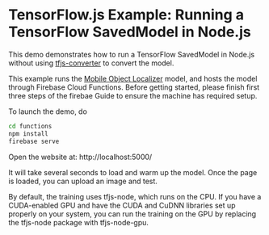 # TensorFlow.js Example: Running a TensorFlow SavedModel in Node.js

This demo demonstrates how to run a TensorFlow SavedModel in Node.js without using [tfjs-converter](https://github.com/tensorflow/tfjs/tree/master/tfjs-converter) to convert the model.

This example runs the [Mobile Object Localizer](https://tfhub.dev/google/object_detection/mobile_object_localizer_v1/1) model, and hosts the model through Firebase Cloud Functions. Before getting started, please finish first three steps of the firebae Guide to ensure the machine has required setup.

To launch the demo, do

```sh
cd functions
npm install
firebase serve
```

Open the website at: http://localhost:5000/

It will take several seconds to load and warm up the model. Once the page is loaded, you can upload an image and test.

By default, the training uses tfjs-node, which runs on the CPU.
If you have a CUDA-enabled GPU and have the CUDA and CuDNN libraries
set up properly on your system, you can run the training on the GPU
by replacing the tfjs-node package with tfjs-node-gpu.

